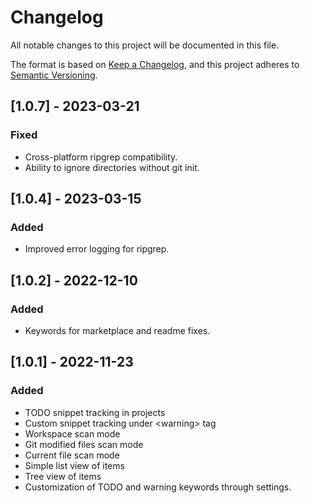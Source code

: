 # Changelog

All notable changes to this project will be documented in this file.

The format is based on [Keep a Changelog](https://keepachangelog.com/en/1.0.0/),
and this project adheres to [Semantic Versioning](https://semver.org/spec/v2.0.0.html).

## [1.0.7] - 2023-03-21

### Fixed

- Cross-platform ripgrep compatibility.
- Ability to ignore directories without git init.

## [1.0.4] - 2023-03-15

### Added

- Improved error logging for ripgrep.

## [1.0.2] - 2022-12-10

### Added

- Keywords for marketplace and readme fixes.

## [1.0.1] - 2022-11-23

### Added

- TODO snippet tracking in projects
- Custom snippet tracking under \<warning> tag
- Workspace scan mode
- Git modified files scan mode
- Current file scan mode
- Simple list view of items
- Tree view of items
- Customization of TODO and warning keywords through settings.

